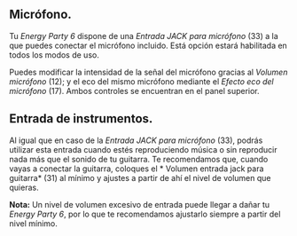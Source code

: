 ## Micrófono.

Tu *Energy Party 6* dispone de una *Entrada JACK para micrófono* (33) a la que puedes conectar el micrófono incluido. Está opción estará habilitada en todos los modos de uso. 

Puedes modificar la intensidad de la señal del micrófono gracias al *Volumen micrófono* (12); y el eco del mismo micrófono mediante el *Efecto eco del micrófono* (17). Ambos controles se encuentran en el panel superior.


## Entrada de instrumentos.

Al igual que en caso de la *Entrada JACK para micrófono* (33), podrás utilizar esta entrada cuando estés reproduciendo música o sin reproducir nada más que el sonido de tu guitarra. Te recomendamos que, cuando vayas a conectar la guitarra, coloques el * Volumen entrada jack para guitarra* (31) al mínimo  y ajustes a partir de ahí el nivel de volumen que quieras.

**Nota:** Un nivel de volumen excesivo de entrada puede llegar a dañar tu *Energy Party 6*, por lo que te recomendamos ajustarlo siempre a partir del nivel mínimo.
